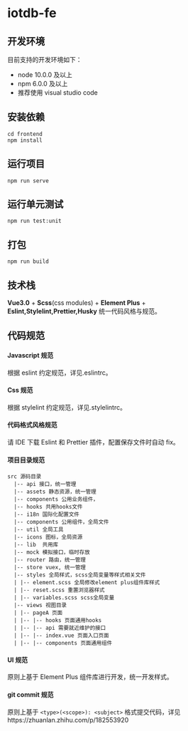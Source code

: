 <!--
 * Licensed to the Apache Software Foundation (ASF) under one
 * or more contributor license agreements.  See the NOTICE file
 * distributed with this work for additional information
 * regarding copyright ownership.  The ASF licenses this file
 * to you under the Apache License, Version 2.0 (the
 * "License"); you may not use this file except in compliance
 * with the License.  You may obtain a copy of the License at
 *
 *     http://www.apache.org/licenses/LICENSE-2.0
 *
 * Unless required by applicable law or agreed to in writing,
 * software distributed under the License is distributed on an
 * "AS IS" BASIS, WITHOUT WARRANTIES OR CONDITIONS OF ANY
 * KIND, either express or implied.  See the License for the
 * specific language governing permissions and limitations
 * under the License.
-->

# iotdb-fe

## 开发环境

目前支持的开发环境如下：

- node 10.0.0 及以上
- npm 6.0.0 及以上
- 推荐使用 visual studio code

## 安装依赖

```
cd frontend
npm install
```

## 运行项目

```
npm run serve
```

## 运行单元测试

```
npm run test:unit
```

## 打包

```
npm run build
```

## 技术栈

**Vue3.0** + **Scss**(css modules) + **Element Plus** + **Eslint,Stylelint,Prettier,Husky** 统一代码风格与规范。

## 代码规范

#### Javascript 规范

根据 eslint 约定规范，详见.eslintrc。

#### Css 规范

根据 stylelint 约定规范，详见.stylelintrc。

#### 代码格式风格规范

请 IDE 下载 Eslint 和 Prettier 插件，配置保存文件时自动 fix。
<br/>

#### 项目目录规范

```
src 源码目录
  |-- api 接口，统一管理
  |-- assets 静态资源，统一管理
  |-- components 公用业务组件，
  |-- hooks 共用hooks文件
  |-- i18n 国际化配置文件
  |-- components 公用组件，全局文件
  |-- util 全局工具
  |-- icons 图标，全局资源
  |-- lib  共用库
  |-- mock 模拟接口，临时存放
  |-- router 路由，统一管理
  |-- store vuex, 统一管理
  |-- styles 全局样式，scss全局变量等样式相关文件
  | |-- element.scss 全局修改element plus组件库样式
  | |-- reset.scss 重置浏览器样式
  | |-- variables.scss scss全局变量
  |-- views 视图目录
  | |-- pageA 页面
  | |-- |-- hooks 页面通用hooks
  | |-- |-- api 需要就近维护的接口
  | |-- |-- index.vue 页面入口页面
  | |-- |-- components 页面通用组件
```

#### UI 规范

原则上基于 Element Plus 组件库进行开发，统一开发样式。

#### git commit 规范

原则上基于 `<type>(<scope>): <subject>` 格式提交代码，详见https://zhuanlan.zhihu.com/p/182553920

